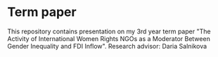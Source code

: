 # Term paper 
This repository contains presentation on my 3rd year term paper "The Activity of International Women Rights NGOs as a Moderator Between Gender Inequality and FDI Inflow". Research advisor: Daria Salnikova
